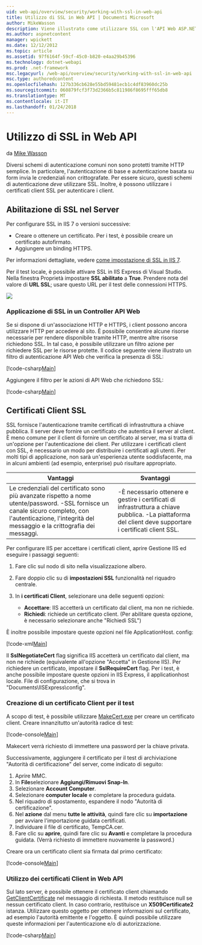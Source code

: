 ```yaml
---
uid: web-api/overview/security/working-with-ssl-in-web-api
title: Utilizzo di SSL in Web API | Documenti Microsoft
author: MikeWasson
description: Viene illustrato come utilizzare SSL con l'API Web ASP.NET, incluso l'utilizzo di certificati client SSL.
ms.author: aspnetcontent
manager: wpickett
ms.date: 12/12/2012
ms.topic: article
ms.assetid: 97f6164f-59cf-45c0-b820-e4aa29b45396
ms.technology: dotnet-webapi
ms.prod: .net-framework
msc.legacyurl: /web-api/overview/security/working-with-ssl-in-web-api
msc.type: authoredcontent
ms.openlocfilehash: 127b336cb628e55bd59481ecb1c4df83960dc25b
ms.sourcegitcommit: 060879fcf3f73d2366b5c811986f8695fff65db8
ms.translationtype: MT
ms.contentlocale: it-IT
ms.lasthandoff: 01/24/2018
---
```

<a name="working-with-ssl-in-web-api"></a>Utilizzo di SSL in Web API
====================
da [Mike Wasson](https://github.com/MikeWasson)

Diversi schemi di autenticazione comuni non sono protetti tramite HTTP semplice. In particolare, l'autenticazione di base e autenticazione basata su form invia le credenziali non crittografate. Per essere sicuro, questi schemi di autenticazione *deve* utilizzare SSL. Inoltre, è possono utilizzare i certificati client SSL per autenticare i client.

## <a name="enabling-ssl-on-the-server"></a>Abilitazione di SSL nel Server

Per configurare SSL in IIS 7 o versioni successive:

- Creare o ottenere un certificato. Per i test, è possibile creare un certificato autofirmato.
- Aggiungere un binding HTTPS.

Per informazioni dettagliate, vedere [come impostazione di SSL in IIS 7](https://www.iis.net/learn/manage/configuring-security/how-to-set-up-ssl-on-iis).

Per il test locale, è possibile attivare SSL in IIS Express di Visual Studio. Nella finestra Proprietà impostare **SSL abilitato** a **True**. Prendere nota del valore di **URL SSL**; usare questo URL per il test delle connessioni HTTPS.

![](working-with-ssl-in-web-api/_static/image1.png)

### <a name="enforcing-ssl-in-a-web-api-controller"></a>Applicazione di SSL in un Controller API Web

Se si dispone di un'associazione HTTP e HTTPS, i client possono ancora utilizzare HTTP per accedere al sito. È possibile consentire alcune risorse necessarie per rendere disponibile tramite HTTP, mentre altre risorse richiedono SSL. In tal caso, è possibile utilizzare un filtro azione per richiedere SSL per le risorse protette. Il codice seguente viene illustrato un filtro di autenticazione API Web che verifica la presenza di SSL:

[!code-csharp[Main](working-with-ssl-in-web-api/samples/sample1.cs)]

Aggiungere il filtro per le azioni di API Web che richiedono SSL:

[!code-csharp[Main](working-with-ssl-in-web-api/samples/sample2.cs)]

## <a name="ssl-client-certificates"></a>Certificati Client SSL

SSL fornisce l'autenticazione tramite certificati di infrastruttura a chiave pubblica. Il server deve fornire un certificato che autentica il server al client. È meno comune per il client di fornire un certificato al server, ma si tratta di un'opzione per l'autenticazione dei client. Per utilizzare i certificati client con SSL, è necessario un modo per distribuire i certificati agli utenti. Per molti tipi di applicazione, non sarà un'esperienza utente soddisfacente, ma in alcuni ambienti (ad esempio, enterprise) può risultare appropriato.

| Vantaggi | Svantaggi |
| --- | --- |
| Le credenziali del certificato sono più avanzate rispetto a nome utente/password. -SSL fornisce un canale sicuro completo, con l'autenticazione, l'integrità del messaggio e la crittografia dei messaggi. | -È necessario ottenere e gestire i certificati di infrastruttura a chiave pubblica. -La piattaforma del client deve supportare i certificati client SSL. |

Per configurare IIS per accettare i certificati client, aprire Gestione IIS ed eseguire i passaggi seguenti:

1. Fare clic sul nodo di sito nella visualizzazione albero.
2. Fare doppio clic su di **impostazioni SSL** funzionalità nel riquadro centrale.
3. In **i certificati Client**, selezionare una delle seguenti opzioni: 

    - **Accettare**: IIS accetterà un certificato dal client, ma non ne richiede.
    - **Richiedi**: richiede un certificato client. (Per abilitare questa opzione, è necessario selezionare anche "Richiedi SSL")

È inoltre possibile impostare queste opzioni nel file ApplicationHost. config:

[!code-xml[Main](working-with-ssl-in-web-api/samples/sample3.xml)]

Il **SslNegotiateCert** flag significa IIS accetterà un certificato dal client, ma non ne richiede (equivalente all'opzione "Accetta" in Gestione IIS). Per richiedere un certificato, impostare il **SslRequireCert** flag. Per i test, è anche possibile impostare queste opzioni in IIS Express, il applicationhost locale. File di configurazione, che si trova in "Documents\IISExpress\config".

### <a name="creating-a-client-certificate-for-testing"></a>Creazione di un certificato Client per il test

A scopo di test, è possibile utilizzare [MakeCert.exe](https://msdn.microsoft.com/library/bfsktky3.aspx) per creare un certificato client. Creare innanzitutto un'autorità radice di test:

[!code-console[Main](working-with-ssl-in-web-api/samples/sample4.cmd)]

Makecert verrà richiesto di immettere una password per la chiave privata.

Successivamente, aggiungere il certificato per il test di archiviazione "Autorità di certificazione" del server, come indicato di seguito:

1. Aprire MMC.
2. In **File**selezionare **Aggiungi/Rimuovi Snap-In**.
3. Selezionare **Account Computer**.
4. Selezionare **computer locale** e completare la procedura guidata.
5. Nel riquadro di spostamento, espandere il nodo "Autorità di certificazione".
6. Nel **azione** dal menu **tutte le attività**, quindi fare clic su **importazione** per avviare l'importazione guidata certificati.
7. Individuare il file di certificato, TempCA.cer.
8. Fare clic su **aprire**, quindi fare clic su **Avanti** e completare la procedura guidata. (Verrà richiesto di immettere nuovamente la password.)

Creare ora un certificato client sia firmata dal primo certificato:

[!code-console[Main](working-with-ssl-in-web-api/samples/sample5.cmd)]

### <a name="using-client-certificates-in-web-api"></a>Utilizzo dei certificati Client in Web API

Sul lato server, è possibile ottenere il certificato client chiamando [GetClientCertificate](https://msdn.microsoft.com/library/system.net.http.httprequestmessageextensions.getclientcertificate.aspx) nel messaggio di richiesta. Il metodo restituisce null se nessun certificato client. In caso contrario, restituisce un **X509Certificate2** istanza. Utilizzare questo oggetto per ottenere informazioni sul certificato, ad esempio l'autorità emittente e l'oggetto. È quindi possibile utilizzare queste informazioni per l'autenticazione e/o di autorizzazione.

[!code-csharp[Main](working-with-ssl-in-web-api/samples/sample6.cs)]
